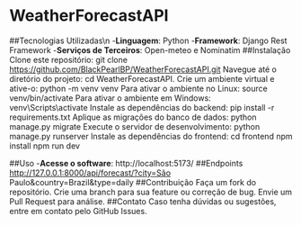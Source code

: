 # WeatherForecastAPI

##Tecnologias Utilizadas\n
-**Linguagem**: Python
-**Framework**: Django Rest Framework
-**Serviços de Terceiros**: Open-meteo e Nominatim
##Instalação
Clone este repositório: 
git clone https://github.com/BlackPearlBP/WeatherForecastAPI.git
Navegue até o diretório do projeto: 
cd WeatherForecastAPI.
Crie um ambiente virtual e ative-o:
python -m venv venv
Para ativar o ambiente no Linux:
source venv/bin/activate
Para ativar o ambiente em Windows:  
venv\Scripts\activate 
Instale as dependências do backend:
pip install -r requirements.txt
Aplique as migrações do banco de dados:
python manage.py migrate
Execute o servidor de desenvolvimento:
python manage.py runserver
Instale as dependências do frontend:
cd frontend
npm install
npm run dev

	
##Uso
-**Acesse o software**:
http://localhost:5173/
##Endpoints
http://127.0.0.1:8000/api/forecast/?city=São Paulo&country=Brazil&type=daily
##Contribuição
Faça um fork do repositório.
Crie uma branch para sua feature ou correção de bug.
Envie um Pull Request para análise.
##Contato
Caso tenha dúvidas ou sugestões, entre em contato pelo GitHub Issues.

